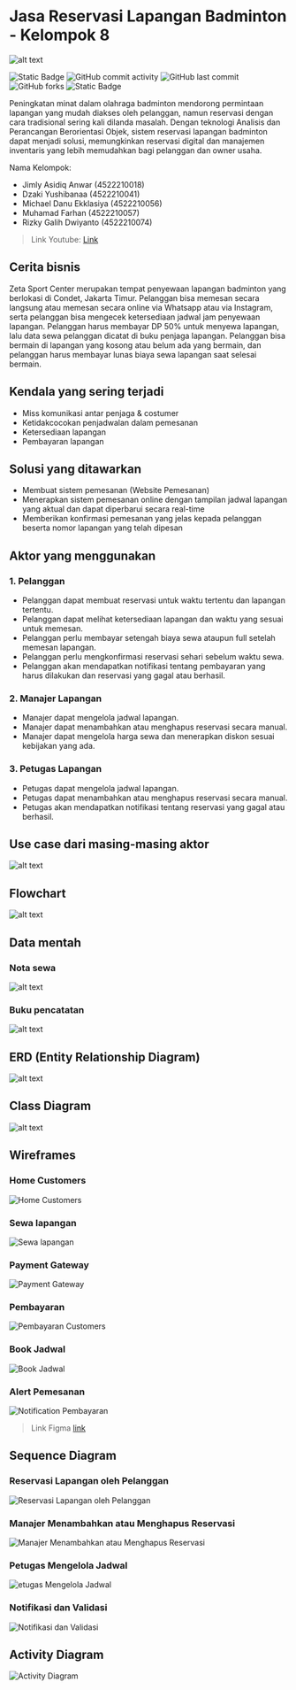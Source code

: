 # Jasa Reservasi Lapangan Badminton - Kelompok 8

![alt text](https://github.com/xlavix/APBO-Kel8/blob/main/image/banner.png)

![Static Badge](https://img.shields.io/badge/contributors-5-contributors?style=flat-square)
![GitHub commit activity](https://img.shields.io/github/commit-activity/t/xlavix/APBO-Kel8?style=flat-square&color=LawnGreen)
![GitHub last commit](https://img.shields.io/github/last-commit/xlavix/APBO-Kel8?style=flat-square)
![GitHub forks](https://img.shields.io/github/forks/xlavix/APBO-Kel8?style=flat-square)
![Static Badge](https://img.shields.io/badge/branches-6-branches?style=flat-square&color=blue)

Peningkatan minat dalam olahraga badminton mendorong permintaan lapangan yang mudah diakses oleh pelanggan, namun reservasi dengan cara tradisional sering kali dilanda masalah. Dengan teknologi Analisis dan Perancangan Berorientasi Objek, sistem reservasi lapangan badminton dapat menjadi solusi, memungkinkan reservasi digital dan manajemen inventaris yang lebih memudahkan bagi pelanggan dan owner usaha.

Nama Kelompok:
- Jimly Asidiq Anwar      (4522210018)
- Dzaki Yushibanaa        (4522210041)
- Michael Danu Ekklasiya  (4522210056)
- Muhamad Farhan          (4522210057)
- Rizky Galih Dwiyanto    (4522210074)

> Link Youtube: [Link](https://www.youtube.com/watch?v=vj7nRq7QuTM)

## Cerita bisnis

Zeta Sport Center merupakan tempat penyewaan lapangan badminton yang berlokasi di Condet, Jakarta Timur. Pelanggan bisa memesan secara langsung atau memesan secara online via Whatsapp atau via Instagram, serta pelanggan bisa mengecek ketersediaan jadwal jam penyewaan lapangan. Pelanggan harus membayar DP 50% untuk menyewa lapangan, lalu data sewa pelanggan dicatat di buku penjaga lapangan. Pelanggan bisa bermain di lapangan yang kosong atau belum ada yang bermain, dan pelanggan harus membayar lunas biaya sewa lapangan saat selesai bermain.

## Kendala yang sering terjadi

- Miss komunikasi antar penjaga & costumer
- Ketidakcocokan penjadwalan dalam pemesanan
- Ketersediaan lapangan
- Pembayaran lapangan

## Solusi yang ditawarkan

- Membuat sistem pemesanan (Website Pemesanan)
- Menerapkan sistem pemesanan online dengan tampilan jadwal lapangan yang aktual dan dapat diperbarui secara real-time
- Memberikan konfirmasi pemesanan yang jelas kepada pelanggan beserta nomor lapangan yang telah dipesan

## Aktor yang menggunakan

### 1. Pelanggan

- Pelanggan dapat membuat reservasi untuk waktu tertentu dan lapangan tertentu.
- Pelanggan dapat melihat ketersediaan lapangan dan waktu yang sesuai untuk memesan.
- Pelanggan perlu membayar setengah biaya sewa ataupun full setelah memesan lapangan.
- Pelanggan perlu mengkonfirmasi reservasi sehari sebelum waktu sewa.
- Pelanggan akan mendapatkan notifikasi tentang pembayaran yang harus dilakukan dan reservasi yang gagal atau berhasil.

### 2. Manajer Lapangan

- Manajer dapat mengelola jadwal lapangan.
- Manajer dapat menambahkan atau menghapus reservasi secara manual.
- Manajer dapat mengelola harga sewa dan menerapkan diskon sesuai kebijakan yang ada.

### 3. Petugas Lapangan

- Petugas dapat mengelola jadwal lapangan.
- Petugas dapat menambahkan atau menghapus reservasi secara manual.
- Petugas akan mendapatkan notifikasi tentang reservasi yang gagal atau berhasil.

## Use case dari masing-masing aktor

![alt text](https://github.com/xlavix/APBO-Kel8/blob/main/image/usecase%20diagram.png)

## Flowchart

![alt text](https://github.com/xlavix/APBO-Kel8/blob/main/image/flowchart.png)

## Data mentah

### Nota sewa
![alt text](https://github.com/xlavix/APBO-Kel8/blob/main/image/nota.jpg)

### Buku pencatatan
![alt text](https://github.com/xlavix/APBO-Kel8/blob/main/image/bukudata.jpg)

## ERD (Entity Relationship Diagram)

![alt text](https://github.com/xlavix/APBO-Kel8/blob/main/image/erd-apbo.jpg)

## Class Diagram

![alt text](https://github.com/xlavix/APBO-Kel8/blob/main/image/class-diagram.jpg)

## Wireframes

### Home Customers
![Home Customers](https://github.com/xlavix/APBO-Kel8/assets/88574532/8ae83915-5579-46ac-a40c-cc5183cca3d1)

### Sewa lapangan
![Sewa lapangan](https://github.com/xlavix/APBO-Kel8/assets/88574532/26019664-fbda-422b-a1f8-39aea85123c5)

### Payment Gateway
![Payment Gateway](https://github.com/xlavix/APBO-Kel8/assets/88574532/04b23eff-115b-4e39-bfbf-82ecc7fdd0a4)

### Pembayaran
![Pembayaran Customers](https://github.com/xlavix/APBO-Kel8/assets/88574532/61aa2f9f-1371-43a6-a866-13da4c953d6a)

### Book Jadwal
![Book Jadwal](https://github.com/xlavix/APBO-Kel8/assets/88574532/197b472a-ff1a-4a24-9650-e88d5bd3a7f7)

### Alert Pemesanan
![Notification Pembayaran](https://github.com/xlavix/APBO-Kel8/assets/88574532/a990b726-ccc8-4a9a-8605-c43109352979)

> Link Figma [link](https://www.figma.com/file/3iAo5OxRgeBdPIUvH15exo/APBO-LAPANGAN?type=design&node-id=3-1478&mode=design&t=EQtVWw82Ejy0NRpM-0)

## Sequence Diagram

### Reservasi Lapangan oleh Pelanggan
![Reservasi Lapangan oleh Pelanggan](https://github.com/michaeldanuekklasiya-web/APBO-Kel8/assets/88574532/c2fc2a11-4848-4ea5-b526-421a38bfebca)

### Manajer Menambahkan atau Menghapus Reservasi
![Manajer Menambahkan atau Menghapus Reservasi](https://github.com/michaeldanuekklasiya-web/APBO-Kel8/assets/88574532/676556bc-97bf-4076-9e39-f799a1a74e07)

### Petugas Mengelola Jadwal
![etugas Mengelola Jadwal](https://github.com/michaeldanuekklasiya-web/APBO-Kel8/assets/88574532/ae932d72-e358-4f25-b73a-b67ef14e5714)

### Notifikasi dan Validasi
![Notifikasi dan Validasi](https://github.com/michaeldanuekklasiya-web/APBO-Kel8/assets/88574532/0cbc7375-4a81-4d16-ab93-fcb8b11a3adf)

## Activity Diagram

![Activity Diagram](https://github.com/rizbene/APBO-Kel8/blob/main/image/activity%20diagram.jpg)
